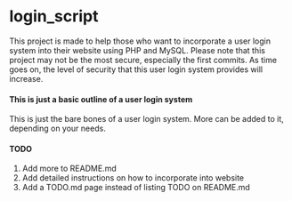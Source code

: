 login_script
============
This project is made to help those who want to incorporate a user login system into their website using PHP and MySQL. Please note that this project may not be the most secure, especially the first commits. As time goes on, the level of security that this user login system provides will increase.

<h4>This is just a basic outline of a user login system</h4>
This is just the bare bones of a user login system. More can be added to it, depending on your needs. 

<h4>TODO</h4>
<ol>
<li>Add more to README.md</li>
<li>Add detailed instructions on how to incorporate into website</li>
<li>Add a TODO.md page instead of listing TODO on README.md</li>
</ol>
